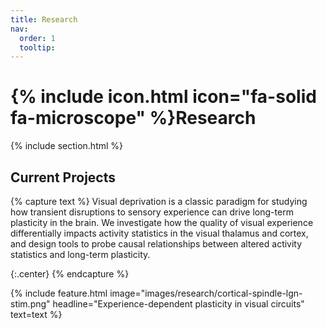 ```yaml
---
title: Research
nav:
  order: 1
  tooltip: 
---
```


# {% include icon.html icon="fa-solid fa-microscope" %}Research

{% include section.html %}

## Current Projects

{% capture text %}
Visual deprivation is a classic paradigm for studying how transient disruptions to sensory experience can drive long-term plasticity in the brain.  We investigate how the quality of visual experience differentially impacts activity statistics in the visual thalamus and cortex, and design tools to probe causal relationships between altered activity statistics and long-term plasticity.


{:.center}
{% endcapture %}

{%
  include feature.html
  image="images/research/cortical-spindle-lgn-stim.png"
  headline="Experience-dependent plasticity in visual circuits"
  text=text
%}
